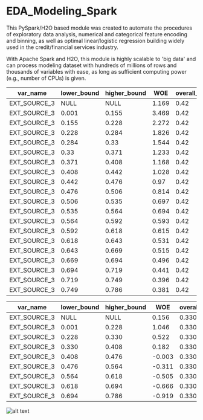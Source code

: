 # EDA_Modeling_Spark

This PySpark/H2O based module was created to automate the procedures of exploratory data analysis, numerical and categorical feature encoding and binning, as well as optimal linear/logistic regression building widely used in the credit/financial services industry.

With Apache Spark and H2O, this module is highly scalable to 'big data' and can process modeling dataset with hundreds of millions of rows and thousands of variables with ease, as long as sufficient computing power (e.g., number of CPUs) is given.






| var_name     | lower_bound | higher_bound | WOE   | overall_IV |
|--------------|-------------|--------------|-------|------------|
| EXT_SOURCE_3 | NULL        | NULL         | 1.169 | 0.42       |
| EXT_SOURCE_3 | 0.001       | 0.155        | 3.469 | 0.42       |
| EXT_SOURCE_3 | 0.155       | 0.228        | 2.272 | 0.42       |
| EXT_SOURCE_3 | 0.228       | 0.284        | 1.826 | 0.42       |
| EXT_SOURCE_3 | 0.284       | 0.33         | 1.544 | 0.42       |
| EXT_SOURCE_3 | 0.33        | 0.371        | 1.233 | 0.42       |
| EXT_SOURCE_3 | 0.371       | 0.408        | 1.168 | 0.42       |
| EXT_SOURCE_3 | 0.408       | 0.442        | 1.028 | 0.42       |
| EXT_SOURCE_3 | 0.442       | 0.476        | 0.97  | 0.42       |
| EXT_SOURCE_3 | 0.476       | 0.506        | 0.814 | 0.42       |
| EXT_SOURCE_3 | 0.506       | 0.535        | 0.697 | 0.42       |
| EXT_SOURCE_3 | 0.535       | 0.564        | 0.694 | 0.42       |
| EXT_SOURCE_3 | 0.564       | 0.592        | 0.593 | 0.42       |
| EXT_SOURCE_3 | 0.592       | 0.618        | 0.615 | 0.42       |
| EXT_SOURCE_3 | 0.618       | 0.643        | 0.531 | 0.42       |
| EXT_SOURCE_3 | 0.643       | 0.669        | 0.515 | 0.42       |
| EXT_SOURCE_3 | 0.669       | 0.694        | 0.496 | 0.42       |
| EXT_SOURCE_3 | 0.694       | 0.719        | 0.441 | 0.42       |
| EXT_SOURCE_3 | 0.719       | 0.749        | 0.396 | 0.42       |
| EXT_SOURCE_3 | 0.749       | 0.786        | 0.381 | 0.42       |





| var_name     | lower_bound | higher_bound | WOE    | overall_IV |
|--------------|-------------|--------------|--------|------------|
| EXT_SOURCE_3 | NULL        | NULL         | 0.156  | 0.330      |
| EXT_SOURCE_3 | 0.001       | 0.228        | 1.046  | 0.330      |
| EXT_SOURCE_3 | 0.228       | 0.330        | 0.522  | 0.330      |
| EXT_SOURCE_3 | 0.330       | 0.408        | 0.182  | 0.330      |
| EXT_SOURCE_3 | 0.408       | 0.476        | -0.003 | 0.330      |
| EXT_SOURCE_3 | 0.476       | 0.564        | -0.311 | 0.330      |
| EXT_SOURCE_3 | 0.564       | 0.618        | -0.505 | 0.330      |
| EXT_SOURCE_3 | 0.618       | 0.694        | -0.666 | 0.330      |
| EXT_SOURCE_3 | 0.694       | 0.786        | -0.919 | 0.330      |



![alt text]()

